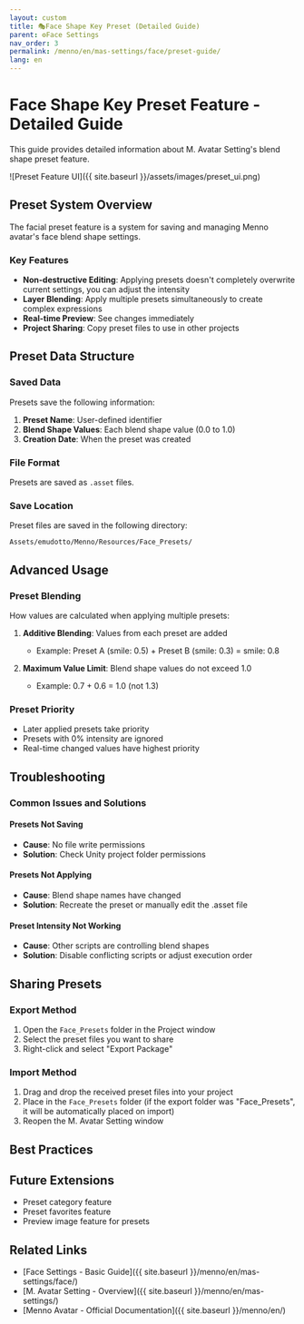 ```yaml
---
layout: custom
title: 🎭Face Shape Key Preset (Detailed Guide)
parent: ⚙️Face Settings
nav_order: 3
permalink: /menno/en/mas-settings/face/preset-guide/
lang: en
---
```


# Face Shape Key Preset Feature - Detailed Guide

This guide provides detailed information about M. Avatar Setting's blend shape preset feature.

![Preset Feature UI]({{ site.baseurl }}/assets/images/preset_ui.png)

## Preset System Overview

The facial preset feature is a system for saving and managing Menno avatar's face blend shape settings.

### Key Features

- **Non-destructive Editing**: Applying presets doesn't completely overwrite current settings, you can adjust the intensity
- **Layer Blending**: Apply multiple presets simultaneously to create complex expressions
- **Real-time Preview**: See changes immediately
- **Project Sharing**: Copy preset files to use in other projects

## Preset Data Structure

### Saved Data

Presets save the following information:

1. **Preset Name**: User-defined identifier
2. **Blend Shape Values**: Each blend shape value (0.0 to 1.0)
3. **Creation Date**: When the preset was created

### File Format

Presets are saved as `.asset` files.

### Save Location

Preset files are saved in the following directory:
```
Assets/emudotto/Menno/Resources/Face_Presets/
```

## Advanced Usage

### Preset Blending

How values are calculated when applying multiple presets:

1. **Additive Blending**: Values from each preset are added
   - Example: Preset A (smile: 0.5) + Preset B (smile: 0.3) = smile: 0.8

2. **Maximum Value Limit**: Blend shape values do not exceed 1.0
   - Example: 0.7 + 0.6 = 1.0 (not 1.3)

### Preset Priority

- Later applied presets take priority
- Presets with 0% intensity are ignored
- Real-time changed values have highest priority

## Troubleshooting

### Common Issues and Solutions

#### Presets Not Saving
- **Cause**: No file write permissions
- **Solution**: Check Unity project folder permissions

#### Presets Not Applying
- **Cause**: Blend shape names have changed
- **Solution**: Recreate the preset or manually edit the .asset file

#### Preset Intensity Not Working
- **Cause**: Other scripts are controlling blend shapes
- **Solution**: Disable conflicting scripts or adjust execution order

## Sharing Presets

### Export Method

1. Open the `Face_Presets` folder in the Project window
2. Select the preset files you want to share
3. Right-click and select "Export Package"

### Import Method

1. Drag and drop the received preset files into your project
2. Place in the `Face_Presets` folder (if the export folder was "Face_Presets", it will be automatically placed on import)
3. Reopen the M. Avatar Setting window

## Best Practices

## Future Extensions

- Preset category feature
- Preset favorites feature
- Preview image feature for presets

## Related Links

- [Face Settings - Basic Guide]({{ site.baseurl }}/menno/en/mas-settings/face/)
- [M. Avatar Setting - Overview]({{ site.baseurl }}/menno/en/mas-settings/)
- [Menno Avatar - Official Documentation]({{ site.baseurl }}/menno/en/) 